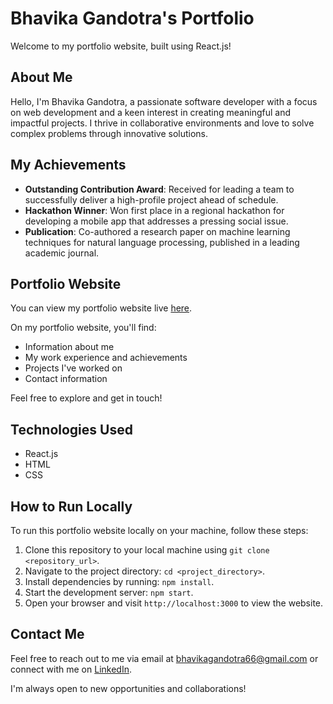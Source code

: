 # Bhavika Gandotra's Portfolio

Welcome to my portfolio website, built using React.js!

## About Me

Hello, I'm Bhavika Gandotra, a passionate software developer with a focus on web development and a keen interest in creating meaningful and impactful projects. I thrive in collaborative environments and love to solve complex problems through innovative solutions.

## My Achievements

- **Outstanding Contribution Award**: Received for leading a team to successfully deliver a high-profile project ahead of schedule.
- **Hackathon Winner**: Won first place in a regional hackathon for developing a mobile app that addresses a pressing social issue.
- **Publication**: Co-authored a research paper on machine learning techniques for natural language processing, published in a leading academic journal.

## Portfolio Website

You can view my portfolio website live [here](https://bhavikaprojects.000webhostapp.com/Portfolio/index.html).

On my portfolio website, you'll find:
- Information about me
- My work experience and achievements
- Projects I've worked on
- Contact information

Feel free to explore and get in touch!

## Technologies Used

- React.js
- HTML
- CSS

## How to Run Locally

To run this portfolio website locally on your machine, follow these steps:

1. Clone this repository to your local machine using `git clone <repository_url>`.
2. Navigate to the project directory: `cd <project_directory>`.
3. Install dependencies by running: `npm install`.
4. Start the development server: `npm start`.
5. Open your browser and visit `http://localhost:3000` to view the website.

## Contact Me

Feel free to reach out to me via email at [bhavikagandotra66@gmail.com](mailto:bhavikagandotra66@gmail.com) or connect with me on [LinkedIn](https://www.linkedin.com/in/bhavikagandotra66).

I'm always open to new opportunities and collaborations!


